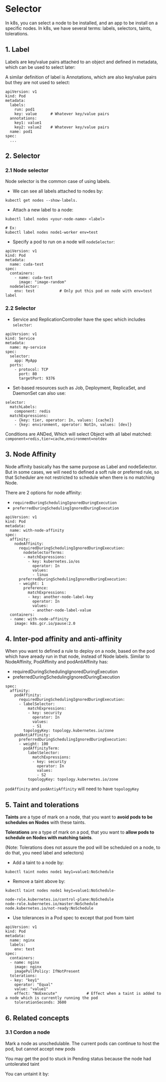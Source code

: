 # Selector

In k8s, you can select a node to be installed, and an app to be install on a specific nodes.
In k8s, we have several terms: labels, selectors, taints, tolerations.

## 1. Label

Labels are key/value pairs attached to an object and defined in metadata, which can be used to select later:

A similar definition of label is Annotations, which are also key/value pairs but they are not used to select:

```
apiVersion: v1
kind: Pod
metadata:
  labels:
    run: pod1
    key: value      # Whatever key/value pairs
  annotations:
    key1: value1
    key2: value2    # Whatever key/value pairs
  name: pod1
spec:
  ...
```

## 2. Selector

### 2.1 Node selector

Node selector is the common case of using labels.

-   We can see all labels attached to nodes by:

```
kubectl get nodes --show-labels.
```

-   Attach a new label to a node:

```
kubectl label nodes <your-node-name> <label>

# Ex:
kubectl label nodes node1-worker env=test
```

-   Specify a pod to run on a node will `nodeSelector`:

```
apiVersion: v1
kind: Pod
metadata:
  name: cuda-test
spec:
  containers:
    - name: cuda-test
      image: "image-random"
  nodeSelector:
    env: test           # Only put this pod on node with env=test label
```

### 2.2 Selector

-   Service and ReplicationController have the spec which includes `selector`:

```
apiVersion: v1
kind: Service
metadata:
  name: my-service
spec:
  selector:
    app: MyApp
  ports:
    - protocol: TCP
      port: 80
      targetPort: 9376
```

-   Set-based resources such as Job, Deployment, ReplicaSet, and DaemonSet can also use:

```
selector:
  matchLabels:
    component: redis
  matchExpressions:
    - {key: tier, operator: In, values: [cache]}
    - {key: environment, operator: NotIn, values: [dev]}
```

Conditions are ANDed, Which will select Object with all label matched: `component=redis,tier=cache,environment=notdev`

## 3. Node Affinity

Node affinity basically has the same purpose as Label and nodeSelector. But in some cases, we will need to defined a soft rule or preferred rule, so that Scheduler are not restricted to schedule when there is no matching Node.

There are 2 options for node affinity:

-   `requiredDuringSchedulingIgnoredDuringExecution`
-   `preferredDuringSchedulingIgnoredDuringExecution`

```
apiVersion: v1
kind: Pod
metadata:
  name: with-node-affinity
spec:
  affinity:
    nodeAffinity:
      requiredDuringSchedulingIgnoredDuringExecution:
        nodeSelectorTerms:
        - matchExpressions:
          - key: kubernetes.io/os
            operator: In
            values:
            - linux
      preferredDuringSchedulingIgnoredDuringExecution:
      - weight: 1
        preference:
          matchExpressions:
          - key: another-node-label-key
            operator: In
            values:
            - another-node-label-value
  containers:
  - name: with-node-affinity
    image: k8s.gcr.io/pause:2.0
```

## 4. Inter-pod affinity and anti-affinity

When you want to defined a rule to deploy on a node, based on the pod which have aready run in that node, instead of Node labels.
Similar to NodeAffinity, PodAffinity and podAntiAffinity has:

-   requiredDuringSchedulingIgnoredDuringExecution
-   preferredDuringSchedulingIgnoredDuringExecution

```
spec:
  affinity:
    podAffinity:
      requiredDuringSchedulingIgnoredDuringExecution:
      - labelSelector:
          matchExpressions:
          - key: security
            operator: In
            values:
            - S1
        topologyKey: topology.kubernetes.io/zone
    podAntiAffinity:
      preferredDuringSchedulingIgnoredDuringExecution:
      - weight: 100
        podAffinityTerm:
          labelSelector:
            matchExpressions:
            - key: security
              operator: In
              values:
              - S2
          topologyKey: topology.kubernetes.io/zone
```

`podAffinity` and `podAntiyAffinity` will need to have `topologyKey`

## 5. Taint and tolerations

**Taints** are a type of mark on a node, that you want to **avoid pods to be schedules on Nodes** with
these taints.

**Tolerations** are a type of mark on a pod, that you want to **allow pods to schedule on Nodes with matching taints**.

(Note: Tolerations does not assure the pod will be scheduled on a node, to do that, you need label and selectors)

-   Add a taint to a node by:

```
kubectl taint nodes node1 key1=value1:NoSchedule
```

-   Remove a taint above by:

```
kubectl taint nodes node1 key1=value1:NoSchedule-
```

```
node-role.kubernetes.io/control-plane:NoSchedule
node-role.kubernetes.io/master:NoSchedule
node.kubernetes.io/not-ready:NoSchedule
```

-   Use tolerances in a Pod spec to except that pod from taint

```
apiVersion: v1
kind: Pod
metadata:
  name: nginx
  labels:
    env: test
spec:
  containers:
  - name: nginx
    image: nginx
    imagePullPolicy: IfNotPresent
  tolerations:
  - key: "key1"
    operator: "Equal"
    value: "value1"
    effect: "NoExecute"             # Effect when a taint is added to a node which is currently running the pod
    tolerationSeconds: 3600
```

## 6. Related concepts

### 3.1 Cordon a node

Mark a node as unschedulable. The current pods can continue to host the pod, but cannot accept
new pods

You may get the pod to stuck in Pending status because the node had untolerated taint

You can untaint it by:

```

```
